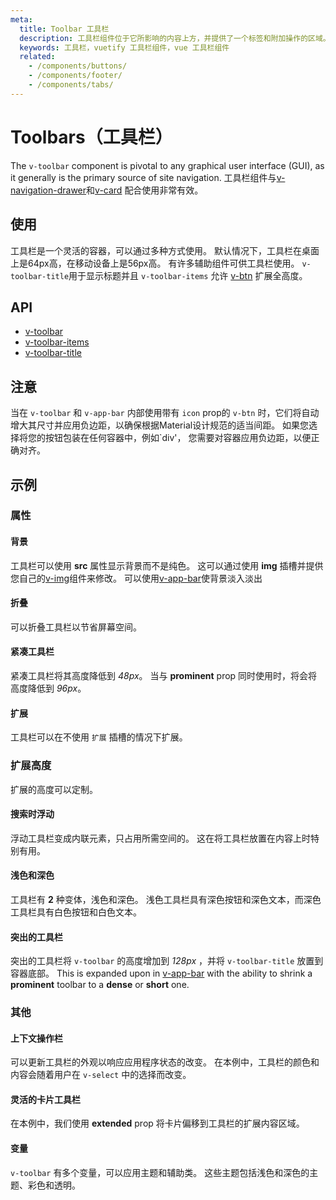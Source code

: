 ```yaml
---
meta:
  title: Toolbar 工具栏
  description: 工具栏组件位于它所影响的内容上方，并提供了一个标签和附加操作的区域。
  keywords: 工具栏，vuetify 工具栏组件，vue 工具栏组件
  related:
    - /components/buttons/
    - /components/footer/
    - /components/tabs/
---
```


# Toolbars（工具栏）

The `v-toolbar` component is pivotal to any graphical user interface (GUI), as it generally is the primary source of site navigation. 工具栏组件与[v-navigation-drawer](/components/navigation-drawers)和[v-card](/components/cards) 配合使用非常有效。

<entry-ad />

## 使用

工具栏是一个灵活的容器，可以通过多种方式使用。 默认情况下，工具栏在桌面上是64px高，在移动设备上是56px高。 有许多辅助组件可供工具栏使用。 `v-toolbar-title`用于显示标题并且 `v-toolbar-items` 允许 [v-btn](/components/buttons) 扩展全高度。

<usage name="v-toolbar" />

## API

- [v-toolbar](/api/v-toolbar)
- [v-toolbar-items](/api/v-toolbar-items)
- [v-toolbar-title](/api/v-toolbar-title)

<inline-api page="components/toolbars" />


<!-- ## Sub-components

### v-toolbar-items

v-toolbar-items description

### v-toolbar-title

v-toolbar-title description -->

## 注意

<alert type="warning">

  当在 `v-toolbar` 和 `v-app-bar` 内部使用带有 `icon` prop的 `v-btn` 时，它们将自动增大其尺寸并应用负边距，以确保根据Material设计规范的适当间距。 如果您选择将您的按钮包装在任何容器中，例如`div'， 您需要对容器应用负边距，以便正确对齐。

</alert>

## 示例

### 属性

#### 背景

工具栏可以使用 **src** 属性显示背景而不是纯色。 这可以通过使用 **img** 插槽并提供您自己的<a href=“/components/images”>v-img</a>组件来修改。 可以使用[v-app-bar](/components/app-bars#prominent-w-scroll-shrink-and-image)使背景淡入淡出

<example file="v-toolbar/prop-background" />

#### 折叠

可以折叠工具栏以节省屏幕空间。

<example file="v-toolbar/prop-collapse" />

#### 紧凑工具栏

紧凑工具栏将其高度降低到 _48px_。 当与 **prominent** prop 同时使用时，将会将高度降低到 _96px_。

<example file="v-toolbar/prop-dense" />

#### 扩展

工具栏可以在不使用 `扩展` 插槽的情况下扩展。

<example file="v-toolbar/prop-extended" />

### 扩展高度

扩展的高度可以定制。

<example file="v-toolbar/prop-extension-height" />

#### 搜索时浮动

浮动工具栏变成内联元素，只占用所需空间的。 这在将工具栏放置在内容上时特别有用。

<example file="v-toolbar/prop-floating-with-search" />

#### 浅色和深色

工具栏有 **2** 种变体，浅色和深色。 浅色工具栏具有深色按钮和深色文本，而深色工具栏具有白色按钮和白色文本。

<example file="v-toolbar/prop-light-and-dark" />

#### 突出的工具栏

突出的工具栏将 `v-toolbar` 的高度增加到 _128px_ ，并将 `v-toolbar-title` 放置到容器底部。 This is expanded upon in [v-app-bar](/components/app-bars#prominent-w-scroll-shrink) with the ability to shrink a **prominent** toolbar to a **dense** or **short** one.

<example file="v-toolbar/prop-prominent" />

### 其他

#### 上下文操作栏

可以更新工具栏的外观以响应应用程序状态的改变。 在本例中，工具栏的颜色和内容会随着用户在 `v-select` 中的选择而改变。

<example file="v-toolbar/misc-contextual-action-bar" />

#### 灵活的卡片工具栏

在本例中，我们使用 **extended** prop 将卡片偏移到工具栏的扩展内容区域。

<example file="v-toolbar/misc-flexible-and-card" />

#### 变量

`v-toolbar` 有多个变量，可以应用主题和辅助类。 这些主题包括浅色和深色的主题、彩色和透明。

<example file="v-toolbar/misc-variations" />

<backmatter />
